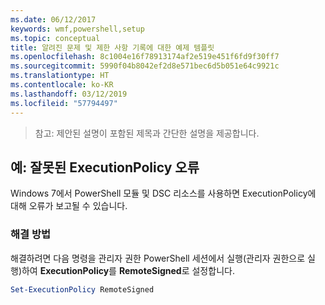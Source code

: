 ```yaml
---
ms.date: 06/12/2017
keywords: wmf,powershell,setup
ms.topic: conceptual
title: 알려진 문제 및 제한 사항 기록에 대한 예제 템플릿
ms.openlocfilehash: 8c1004e16f78913174af2e519e451f6fd9f30ff7
ms.sourcegitcommit: 5990f04b8042ef2d8e571bec6d5b051e64c9921c
ms.translationtype: HT
ms.contentlocale: ko-KR
ms.lasthandoff: 03/12/2019
ms.locfileid: "57794497"
---
```

 >참고: 제안된 설명이 포함된 제목과 간단한 설명을 제공합니다.

## <a name="example-erroneous-executionpolicy-errors"></a>예: 잘못된 ExecutionPolicy 오류
Windows 7에서 PowerShell 모듈 및 DSC 리소스를 사용하면 ExecutionPolicy에 대해 오류가 보고될 수 있습니다.

### <a name="resolution"></a>해결 방법

해결하려면 다음 명령을 관리자 권한 PowerShell 세션에서 실행(관리자 권한으로 실행)하여 **ExecutionPolicy**를 **RemoteSigned**로 설정합니다.

```powershell
Set-ExecutionPolicy RemoteSigned
```

